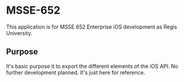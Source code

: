 # MSSE-652

This application is for MSSE 652 Enterprise iOS development as Regis University.

## Purpose
It's basic purpose it to export the different elements of the iOS API. No further development planned. It's just here for reference.
